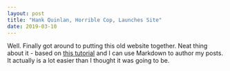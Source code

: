 ```yaml
---
layout: post
title: "Hank Quinlan, Horrible Cop, Launches Site"
date: 2019-03-10
---
```


Well. Finally got around to putting this old website together. Neat thing about it - based on 
[this tutorial](http://jmcglone.com/guides/github-pages/) and I can use Markdown to author my posts. 
It actually is a lot easier than I thought it was going to be.

